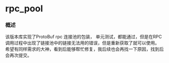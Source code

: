 # rpc_pool

### 概述 ###

该版本库实现了ProtoBuf rpc 连接池的包装，
单元测试，都能通过，但是在RPC调用过程中出现了链接池中的链接无法用的错误，但是重新获取了就可以使用。
希望有同样需求的大神，看到后能够帮忙修复，我后续也会再找一下原因，找到后会再次提交。
